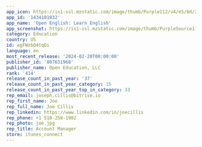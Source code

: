```yaml
---
app_icon: https://is1-ssl.mzstatic.com/image/thumb/Purple112/v4/e5/6d/2b/e56d2b1a-f06e-f927-3f5f-af5a1f486989/AppIcon-1x_U007emarketing-0-6-0-85-220.jpeg/1024x1024bb.png
app_id: '1434101832'
app_name: 'Open English: Learn English'
app_screenshot: https://is1-ssl.mzstatic.com/image/thumb/PurpleSource116/v4/94/19/31/94193108-89c6-2f7a-4bd9-22e1c2384b13/674ae711-ee03-4d46-896a-f8ec90ddeb6c_ATP-16259-OE-SE-Q2-Generics-2021-App-Screenshots-Design_BR_v1.jpg/1242x2688bb.png
category: Education
country: US
id: egFWzbQ4tqDi
language: en
most_recent_release: '2024-02-20T00:00:00'
publisher_id: '807631968'
publisher_name: Open Education, LLC
rank: '414'
release_count_in_past_year: '37'
release_count_in_past_year_category: 15
release_count_in_past_year_top_in_category: 33
rep_email: joseph.cillis@bitrise.io
rep_first_name: Joe
rep_full_name: Joe Cillis
rep_linkedin: https://www.linkedin.com/in/joecillis
rep_phone: +1 518-258-1902
rep_photo: joe.jpg
rep_title: Account Manager
store: itunes_connect
---
```


